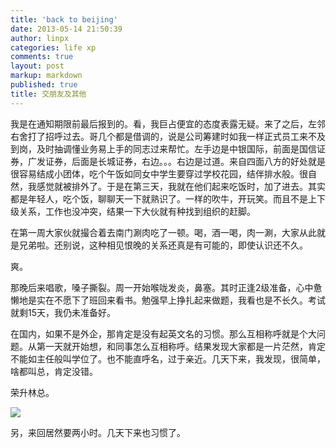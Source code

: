 ```yaml
---
title: 'back to beijing'
date: 2013-05-14 21:50:39
author: linpx
categories: life xp
comments: true
layout: post
markup: markdown
published: true
title: 交朋友及其他
---
```

我是在通知期限前最后报到的。看，我巨占便宜的态度表露无疑。来了之后，左邻右舍打了招呼过去。哥几个都是借调的，说是公司筹建时如我一样正式员工来不及到岗，及时抽调懂业务易上手的同志过来帮忙。左手边是中银国际，前面是国信证券，广发证券，后面是长城证券，右边。。。右边是过道。来自四面八方的好处就是很容易结成小团体，吃个午饭如同女中学生要穿过学校花园，结伴排水般。很自然，我感觉就被排外了。于是在第三天，我就在他们起来吃饭时，加了进去。其实都是年轻人，吃个饭，聊聊天一下就熟识了。一样的吹牛，开玩笑。而且不是上下级关系，工作也没冲突，结果一下大伙就有种找到组织的赶脚。

在第一周大家伙就撮合着去南门涮肉吃了一顿。喝，酒一喝，肉一涮，大家从此就是兄弟啦。还别说，这种相见恨晚的关系还真是有可能的，即使认识还不久。

爽。

那晚后来唱歌，嗓子撕裂。周一开始喉咙发炎，鼻塞。其时正逢2级准备，心中惫懒地是实在不愿下了班回来看书。勉强早上挣扎起来做题，我看也是不长久。考试就剩15天，我仍未准备好。

在国内，如果不是外企，那肯定是没有起英文名的习惯。那么互相称呼就是个大问题。从第一天就开始想，和同事怎么互相称呼。结果发现大家都是一片茫然，肯定不能如主任般叫学位了。也不能直呼名，过于亲近。几天下来，我发现，很简单，啥都叫总，肯定没错。

荣升林总。

![](http://farm9.staticflickr.com/8400/8670525619_087d021523_z.jpg)

另，来回居然要两小时。几天下来也习惯了。
